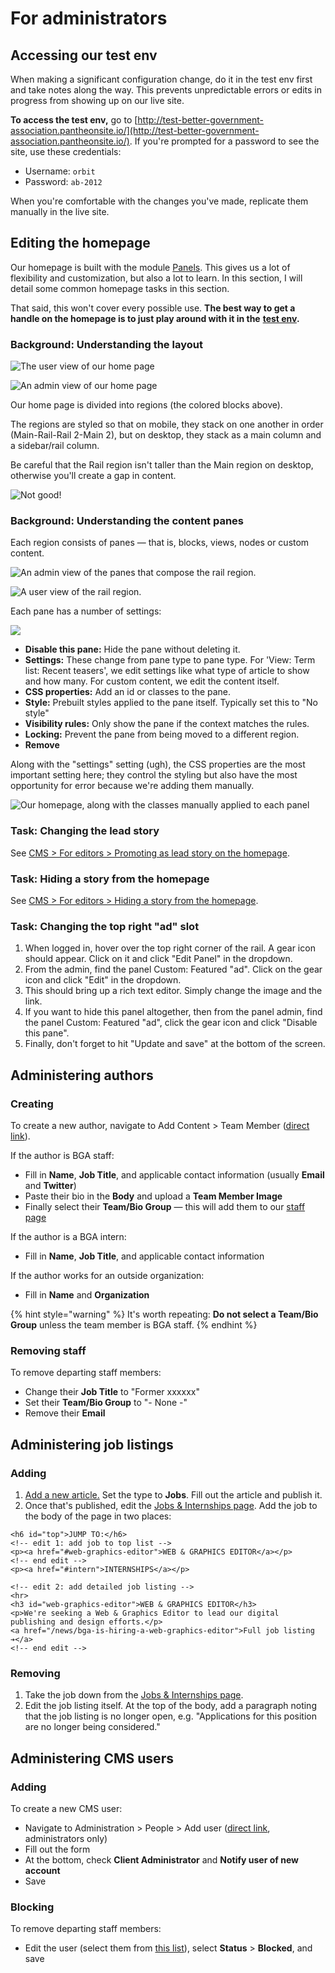 # For administrators

## Accessing our test env

When making a significant configuration change, do it in the test env first and take notes along the way. This prevents unpredictable errors or edits in progress from showing up on our live site.

**To access the test env,** go to [http://test-better-government-association.pantheonsite.io/](http://test-better-government-association.pantheonsite.io/). If you're prompted for a password to see the site, use these credentials:

* Username: `orbit`
* Password: `ab-2012`

When you're comfortable with the changes you've made, replicate them manually in the live site.

## Editing the homepage

Our homepage is built with the module [Panels](https://www.drupal.org/project/panels). This gives us a lot of flexibility and customization, but also a lot to learn. In this section, I will detail some common homepage tasks in this section.

That said, this won't cover every possible use. **The best way to get a handle on the homepage is to just play around with it in the** [**test env**](for-administrators.md#accessing-our-test-env)**.**

### Background: Understanding the layout

![The user view of our home page](../../.gitbook/assets/homepage-colored.png)

![An admin view of our home page](../../.gitbook/assets/homepage-admin-colored.png)

Our home page is divided into regions \(the colored blocks above\).

The regions are styled so that on mobile, they stack on one another in order \(Main-Rail-Rail 2-Main 2\), but on desktop, they stack as a main column and a sidebar/rail column.

Be careful that the Rail region isn't taller than the Main region on desktop, otherwise you'll create a gap in content.

![Not good!](../../.gitbook/assets/screenshot_2019-08-20-better-government-association-1.jpg)

### Background: Understanding the content panes

Each region consists of panes — that is, blocks, views, nodes or custom content.

![An admin view of the panes that compose the rail region.](../../.gitbook/assets/homepage-admin-rail-colored.png)

![A user view of the rail region.](../../.gitbook/assets/homepage-rail-colored.png)

Each pane has a number of settings:

![](../../.gitbook/assets/screen-shot-2019-08-20-at-1.51.50-pm.png)

* **Disable this pane:** Hide the pane without deleting it.
* **Settings:** These change from pane type to pane type. For 'View: Term list: Recent teasers', we edit settings like what type of article to show and how many. For custom content, we edit the content itself.
* **CSS properties:** Add an id or classes to the pane.
* **Style:** Prebuilt styles applied to the pane itself. Typically set this to "No style"
* **Visibility rules:** Only show the pane if the context matches the rules.
* **Locking:** Prevent the pane from being moved to a different region.
* **Remove**

Along with the "settings" setting \(ugh\), the CSS properties are the most important setting here; they control the styling but also have the most opportunity for error because we're adding them manually.

![Our homepage, along with the classes manually applied to each panel](../../.gitbook/assets/homepage-classes.png)

### Task: Changing the lead story

See [CMS &gt; For editors &gt; Promoting as lead story on the homepage](for-editors.md#promoting-as-lead-story-on-the-homepage).

### Task: Hiding a story from the homepage

See [CMS &gt; For editors &gt; Hiding a story from the homepage](for-editors.md#hiding-a-story-from-the-homepage).

### Task: Changing the top right "ad" slot

1. When logged in, hover over the top right corner of the rail. A gear icon should appear. Click on it and click "Edit Panel" in the dropdown.
2. From the admin, find the panel Custom: Featured "ad". Click on the gear icon and click "Edit" in the dropdown.
3. This should bring up a rich text editor. Simply change the image and the link.
4. If you want to hide this panel altogether, then from the panel admin, find the panel Custom: Featured "ad", click the gear icon and click "Disable this pane".
5. Finally, don't forget to hit "Update and save" at the bottom of the screen.

## Administering authors

### Creating

To create a new author, navigate to Add Content &gt; Team Member \([direct link](https://www.bettergov.org/node/add/team-member/)\).

If the author is BGA staff:

* Fill in **Name**, **Job Title**, and applicable contact information \(usually **Email** and **Twitter**\)
* Paste their bio in the **Body** and upload a **Team Member Image**
* Finally select their **Team/Bio Group** — this will add them to our [staff page](https://www.bettergov.org/team)

If the author is a BGA intern:

* Fill in **Name**, **Job Title**, and applicable contact information

If the author works for an outside organization:

* Fill in **Name** and **Organization**

{% hint style="warning" %}
It's worth repeating: **Do not select a Team/Bio Group** unless the team member is BGA staff.
{% endhint %}

### Removing staff

To remove departing staff members:

* Change their **Job Title** to "Former xxxxxx"
* Set their **Team/Bio Group** to "- None -"
* Remove their **Email**

## Administering job listings

### Adding

1. [Add a new article.](https://www.bettergov.org/node/add/article/) Set the type to **Jobs**. Fill out the article and publish it.
2. Once that's published, edit the [Jobs & Internships page](https://www.bettergov.org/jobs-internships). Add the job to the body of the page in two places:

```markup
<h6 id="top">JUMP TO:</h6>
<!-- edit 1: add job to top list -->
<p><a href="#web-graphics-editor">WEB & GRAPHICS EDITOR</a></p>
<!-- end edit -->
<p><a href="#intern">INTERNSHIPS</a></p>

<!-- edit 2: add detailed job listing -->
<hr>
<h3 id="web-graphics-editor">WEB & GRAPHICS EDITOR</h3>
<p>We're seeking a Web & Graphics Editor to lead our digital publishing and design efforts.</p>
<a href="/news/bga-is-hiring-a-web-graphics-editor">Full job listing ➔</a>
<!-- end edit -->
```

### Removing

1. Take the job down from the [Jobs & Internships page](https://www.bettergov.org/jobs-internships).
2. Edit the job listing itself. At the top of the body, add a paragraph noting that the job listing is no longer open, e.g. "Applications for this position are no longer being considered."

## Administering CMS users

### Adding

To create a new CMS user:

* Navigate to Administration &gt; People &gt; Add user \([direct link](https://www.bettergov.org/admin/people/create/), administrators only\)
* Fill out the form
* At the bottom, check **Client Administrator** and **Notify user of new account**
* Save

### Blocking

To remove departing staff members:

* Edit the user \(select them from [this list](https://www.bettergov.org/admin/people/)\), select **Status** &gt; **Blocked**, and save


